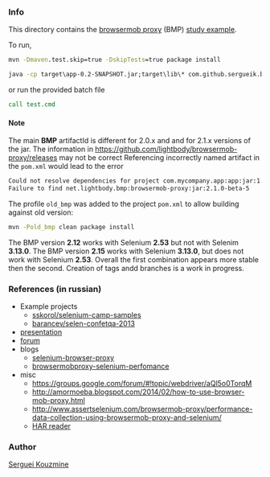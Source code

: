 ### Info

This directory contains the [browsermob proxy](https://bmp.lightbody.net/) (BMP)
[study example](https://github.com/lightbody/browsermob-proxy).

To run,
```cmd
mvn -Dmaven.test.skip=true -DskipTests=true package install

java -cp target\app-0.2-SNAPSHOT.jar;target\lib\* com.github.sergueik.bmp.App
```
or run the provided batch file
```cmd
call test.cmd
```

#### Note

The main __BMP__ artifactId is different for 2.0.x and and for 2.1.x versions of the jar.
The information in https://github.com/lightbody/browsermob-proxy/releases may not be correct
Referencing incorrectly named artifact in the `pom.xml` would lead to the error

```sh
Could not resolve dependencies for project com.mycompany.app:app:jar:1.1-SNAPSHOT:
Failure to find net.lightbody.bmp:browsermob-proxy:jar:2.1.0-beta-5
```

The profile `old_bmp` was added to the project `pom.xml` to allow building against old version:
```sh
mvn -Pold_bmp clean package install
```
The BMP version __2.12__ works with Selenium __2.53__  but not with Selenim __3.13.0__. The BMP  version __2.15__ works with Selenium __3.13.0__, but does not work with Selenium __2.53__. Overall the first combination appears more stable then the second. Creation of tags andd branches is a work in progress.


### References (in russian)

* Example projects
  * [sskorol/selenium-camp-samples](https://github.com/sskorol/selenium-camp-samples)
  * [barancev/selen-confetqa-2013](https://github.com/barancev/selen-confetqa-2013)
* [presentation](habrahabr.ru/post/209752/)
* [forum](http://automated-testing.info/t/browsermob-proxy-java-webdriver-pomogite-zapustit-prostejshij-test/4531/24)
* blogs
  * [selenium-browser-proxy](http://sidelnikovmike.blogspot.ru/2016/04/selenium-browser-proxy.html)
  * [browsermobproxy-selenium-perfomance](http://internetka.in.ua/browsermobproxy-selenium-perfomance/)
* misc
  * https://groups.google.com/forum/#!topic/webdriver/aQl5o0TorqM
  * http://amormoeba.blogspot.com/2014/02/how-to-use-browser-mob-proxy.html
  * http://www.assertselenium.com/browsermob-proxy/performance-data-collection-using-browsermob-proxy-and-selenium/
  * [HAR reader](https://github.com/sdstoehr/har-reader)

### Author

[Serguei Kouzmine](kouzmine_serguei@yahoo.com)
